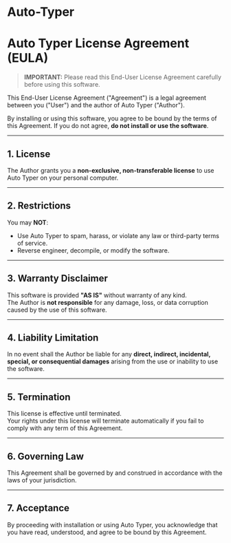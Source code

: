 # Auto-Typer
# Auto Typer License Agreement (EULA)

> **IMPORTANT:** Please read this End-User License Agreement carefully before using this software.

This End-User License Agreement ("Agreement") is a legal agreement between you ("User") and the author of Auto Typer ("Author").

By installing or using this software, you agree to be bound by the terms of this Agreement. If you do not agree, **do not install or use the software**.

---

## 1. License

The Author grants you a **non-exclusive, non-transferable license** to use Auto Typer on your personal computer.

---

## 2. Restrictions

You may **NOT**:

- Use Auto Typer to spam, harass, or violate any law or third-party terms of service.  
- Reverse engineer, decompile, or modify the software.  

---

## 3. Warranty Disclaimer

This software is provided **"AS IS"** without warranty of any kind.  
The Author is **not responsible** for any damage, loss, or data corruption caused by the use of this software.

---

## 4. Liability Limitation

In no event shall the Author be liable for any **direct, indirect, incidental, special, or consequential damages** arising from the use or inability to use the software.

---

## 5. Termination

This license is effective until terminated.  
Your rights under this license will terminate automatically if you fail to comply with any term of this Agreement.

---

## 6. Governing Law

This Agreement shall be governed by and construed in accordance with the laws of your jurisdiction.

---

## 7. Acceptance

By proceeding with installation or using Auto Typer, you acknowledge that you have read, understood, and agree to be bound by this Agreement.

